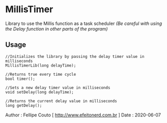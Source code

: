 # MillisTimer
Library to use the Millis function as a task scheduler
*(Be careful with using the Delay function in other parts of the program)*

## Usage

```Arduino
//Initializes the library by passing the delay timer value in milliseconds
MillisTimerLib(long delayTime);

//Returns true every time cycle
bool timer();

//Sets a new delay timer value in milliseconds
void setDelay(long delayTime);

//Returns the current delay value in milliseconds
long getDelay();
```

Author : Fellipe Couto [ http://www.efeitonerd.com.br ]
Date : 2020-06-07
